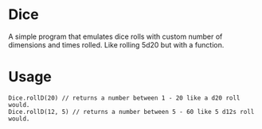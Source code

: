 # Dice
A simple program that emulates dice rolls with custom number of dimensions and times rolled. Like rolling 5d20 but with a function.

# Usage
```
Dice.rollD(20) // returns a number between 1 - 20 like a d20 roll would.
Dice.rollD(12, 5) // returns a number between 5 - 60 like 5 d12s roll would.
```
